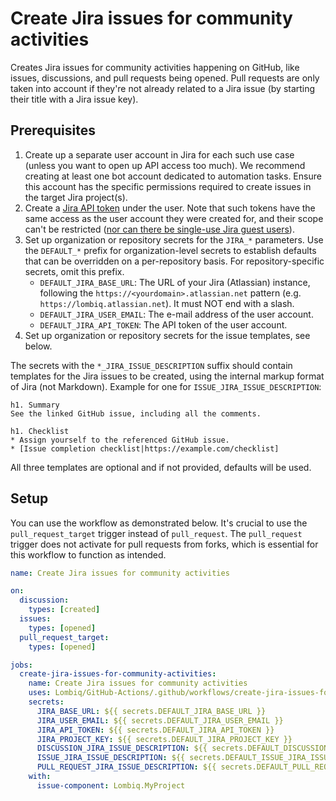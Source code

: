 # Create Jira issues for community activities

Creates Jira issues for community activities happening on GitHub, like issues, discussions, and pull requests being opened. Pull requests are only taken into account if they're not already related to a Jira issue (by starting their title with a Jira issue key).

## Prerequisites

1. Create up a separate user account in Jira for each such use case (unless you want to open up API access too much). We recommend creating at least one bot account dedicated to automation tasks. Ensure this account has the specific permissions required to create issues in the target Jira project(s).
2. Create a [Jira API token](https://support.atlassian.com/atlassian-account/docs/manage-api-tokens-for-your-atlassian-account/) under the user. Note that such tokens have the same access as the user account they were created for, and their scope can't be restricted ([nor can there be single-use Jira guest users](https://jira.atlassian.com/browse/JRACLOUD-74242)).
3. Set up organization or repository secrets for the `JIRA_*` parameters. Use the `DEFAULT_*` prefix for organization-level secrets to establish defaults that can be overridden on a per-repository basis. For repository-specific secrets, omit this prefix.
    - `DEFAULT_JIRA_BASE_URL`: The URL of your Jira (Atlassian) instance, following the `https://<yourdomain>.atlassian.net` pattern (e.g. `https://lombiq.atlassian.net`). It must NOT end with a slash.
    - `DEFAULT_JIRA_USER_EMAIL`: The e-mail address of the user account.
    - `DEFAULT_JIRA_API_TOKEN`: The API token of the user account.
4. Set up organization or repository secrets for the issue templates, see below.

The secrets with the `*_JIRA_ISSUE_DESCRIPTION` suffix should contain templates for the Jira issues to be created, using the internal markup format of Jira (not Markdown). Example for one for `ISSUE_JIRA_ISSUE_DESCRIPTION`:

```text
h1. Summary
See the linked GitHub issue, including all the comments.

h1. Checklist
* Assign yourself to the referenced GitHub issue.
* [Issue completion checklist|https://example.com/checklist]
```

All three templates are optional and if not provided, defaults will be used.

## Setup

You can use the workflow as demonstrated below. It's crucial to use the `pull_request_target` trigger instead of `pull_request`. The `pull_request` trigger does not activate for pull requests from forks, which is essential for this workflow to function as intended.

```yaml
name: Create Jira issues for community activities

on:
  discussion:
    types: [created]
  issues:
    types: [opened]
  pull_request_target:
    types: [opened]

jobs:
  create-jira-issues-for-community-activities:
    name: Create Jira issues for community activities
    uses: Lombiq/GitHub-Actions/.github/workflows/create-jira-issues-for-community-activities.yml@dev
    secrets:
      JIRA_BASE_URL: ${{ secrets.DEFAULT_JIRA_BASE_URL }}
      JIRA_USER_EMAIL: ${{ secrets.DEFAULT_JIRA_USER_EMAIL }}
      JIRA_API_TOKEN: ${{ secrets.DEFAULT_JIRA_API_TOKEN }}
      JIRA_PROJECT_KEY: ${{ secrets.DEFAULT_JIRA_PROJECT_KEY }}
      DISCUSSION_JIRA_ISSUE_DESCRIPTION: ${{ secrets.DEFAULT_DISCUSSION_JIRA_ISSUE_DESCRIPTION }}
      ISSUE_JIRA_ISSUE_DESCRIPTION: ${{ secrets.DEFAULT_ISSUE_JIRA_ISSUE_DESCRIPTION }}
      PULL_REQUEST_JIRA_ISSUE_DESCRIPTION: ${{ secrets.DEFAULT_PULL_REQUEST_JIRA_ISSUE_DESCRIPTION }}
    with:
      issue-component: Lombiq.MyProject
```
